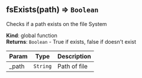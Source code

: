<a name="fsExists"></a>
## fsExists(path) ⇒ <code>Boolean</code>
Checks if a path exists on the file System

**Kind**: global function  
**Returns**: <code>Boolean</code> - True if exists, false if doesn't exist  

| Param | Type | Description |
| --- | --- | --- |
| _path | <code>String</code> | Path of file |
